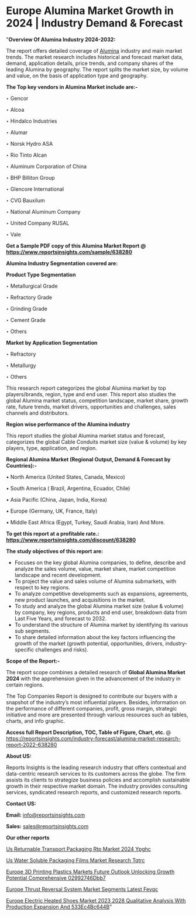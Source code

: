 # Europe Alumina Market Growth in 2024 | Industry Demand & Forecast

"<strong>Overview Of Alumina Industry 2024-2032:</strong>

The report offers detailed coverage of <a href=https://www.reportsinsights.com/sample/638280>Alumina</a> industry and main market trends. The market research includes historical and forecast market data, demand, application details, price trends, and company shares of the leading Alumina by geography. The report splits the market size, by volume and value, on the basis of application type and geography.

<strong>The Top key vendors in Alumina Market include are:- </strong>

‣ Gencor

‣ Alcoa

‣ Hindalco Industries

‣ Alumar

‣ Norsk Hydro ASA

‣ Rio Tinto Alcan

‣ Aluminum Corporation of China

‣ BHP Billiton Group

‣ Glencore International

‣ CVG Bauxilum

‣ National Aluminum Company

‣ United Company RUSAL

‣ Vale

<strong>Get a Sample PDF copy of this Alumina Market Report </strong><strong>@ <a href=https://www.reportsinsights.com/sample/638280 style=color:#0000ff;>https://www.reportsinsights.com/sample/638280</a> </strong>

<strong>Alumina Industry Segmentation covered are:</strong>

<strong>Product Type Segmentation</strong>

‣    Metallurgical Grade

‣ Refractory Grade

‣ Grinding Grade

‣ Cement Grade

‣ Others

<strong>Market by Application Segmentation</strong>

‣   Refractory

‣ Metallurgy

‣ Others

This research report categorizes the global Alumina market by top players/brands, region, type and end user. This report also studies the global Alumina market status, competition landscape, market share, growth rate, future trends, market drivers, opportunities and challenges, sales channels and distributors.

<strong>Region wise performance of the Alumina industry</strong><strong> </strong>

This report studies the global Alumina market status and forecast, categorizes the global Cable Conduits market size (value &amp; volume) by key players, type, application, and region. 

<strong>Regional Alumina Market (Regional Output, Demand &amp; Forecast by Countries):-</strong>

• North America (United States, Canada, Mexico)

• South America ( Brazil, Argentina, Ecuador, Chile)

• Asia Pacific (China, Japan, India, Korea)

• Europe (Germany, UK, France, Italy)

• Middle East Africa (Egypt, Turkey, Saudi Arabia, Iran) And More.

<strong>To get this report at a profitable rate.: <a href=https://www.reportsinsights.com/discount/638280 style=color:#0000ff;>https://www.reportsinsights.com/discount/638280</a></strong>

<strong>The study objectives of this report are:</strong>
<ul>
  <li>Focuses on the key global Alumina companies, to define, describe and analyze the sales volume, value, market share, market competition landscape and recent development.</li>
  <li>To project the value and sales volume of Alumina submarkets, with respect to key regions.</li>
  <li>To analyze competitive developments such as expansions, agreements, new product launches, and acquisitions in the market.</li>
  <li>To study and analyze the global Alumina market size (value &amp; volume) by company, key regions, products and end user, breakdown data from Last Five Years, and forecast to 2032.</li>
  <li>To understand the structure of Alumina market by identifying its various sub segments.</li>
  <li>To share detailed information about the key factors influencing the growth of the market (growth potential, opportunities, drivers, industry-specific challenges and risks).</li>
</ul>
<strong>Scope of the Report:-</strong><strong> </strong>

The report scope combines a detailed research of <strong>Global Alumina Market 2024 </strong>with the apprehension given in the advancement of the industry in certain regions.

The Top Companies Report is designed to contribute our buyers with a snapshot of the industry’s most influential players. Besides, information on the performance of different companies, profit, gross margin, strategic initiative and more are presented through various resources such as tables, charts, and info graphic.

<strong>Access full Report Description, TOC, Table of Figure, Chart, etc. </strong>@   <a href=https://reportsinsights.com/industry-forecast/alumina-market-research-report-2022-638280 style=color:#0000ff;>https://reportsinsights.com/industry-forecast/alumina-market-research-report-2022-638280</a>

<strong>About US:</strong>

Reports Insights is the leading research industry that offers contextual and data-centric research services to its customers across the globe. The firm assists its clients to strategize business policies and accomplish sustainable growth in their respective market domain. The industry provides consulting services, syndicated research reports, and customized research reports.

<strong>Contact US:</strong>

<p class=""""><b>Email:</b> <a href=mailto:info@reportsinsights.com>info@reportsinsights.com</a></p>
<p class=""""><b>Sales:</b> <a href=mailto:sales@reportsinsights.com>sales@reportsinsights.com</a></p>

<strong>Our other reports</strong>

<a href=https://www.linkedin.com/pulse/us-returnable-transport-packaging-rtp-market-2024-ypghc/>Us Returnable Transport Packaging Rtp Market 2024 Ypghc</a>

<a href=https://www.linkedin.com/pulse/us-water-soluble-packaging-films-market-research-tqtrc/>Us Water Soluble Packaging Films Market Research Tqtrc</a>

<a href=https://medium.com/@akitotamura255/europe-3d-printing-plastics-markets-future-outlook-unlocking-growth-potential-comprehensive-02992746dbb7>Europe 3D Printing Plastics Markets Future Outlook Unlocking Growth Potential Comprehensive 02992746Dbb7</a>

<a href=https://www.linkedin.com/pulse/europe-thrust-reversal-system-market-segments-latest-fevqc/>Europe Thrust Reversal System Market Segments Latest Fevqc</a>

<a href=https://medium.com/@aanarkumar6/europe-electric-heated-shoes-market-2023-2028-qualitative-analysis-with-production-expansion-and-533ec4bc644b>Europe Electric Heated Shoes Market 2023 2028 Qualitative Analysis With Production Expansion And 533Ec4Bc644B</a>"
